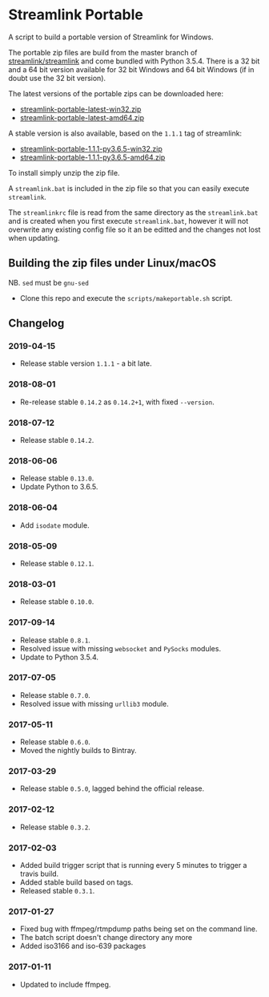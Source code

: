 # Streamlink Portable
A script to build a portable version of Streamlink for Windows.

The portable zip files are build from the master branch of [streamlink/streamlink](https://github.com/streamlink/streamlink) and come bundled with Python 3.5.4. There is a 32 bit and a 64 bit version available for 32 bit Windows and 64 bit Windows (if in doubt use the 32 bit version).

The latest versions of the portable zips can be downloaded here:
- [streamlink-portable-latest-win32.zip](https://dl.bintray.com/beardypig/streamlink-portable/streamlink-portable-latest-win32.zip)
- [streamlink-portable-latest-amd64.zip](https://dl.bintray.com/beardypig/streamlink-portable/streamlink-portable-latest-amd64.zip)

A stable version is also available, based on the `1.1.1` tag of streamlink:
- [streamlink-portable-1.1.1-py3.6.5-win32.zip](https://github.com/beardypig/streamlink-portable/releases/download/1.1.1/streamlink-portable-1.1.1-py3.6.5-win32.zip)
- [streamlink-portable-1.1.1-py3.6.5-amd64.zip](https://github.com/beardypig/streamlink-portable/releases/download/1.1.1/streamlink-portable-1.1.1-py3.6.5-amd64.zip)

To install simply unzip the zip file.

A `streamlink.bat` is included in the zip file so that you can easily execute `streamlink`.

The `streamlinkrc` file is read from the same directory as the `streamlink.bat` and is created when you first execute `streamlink.bat`, however it will not overwrite any existing config file so it an be editted and the changes not lost when updating.

## Building the zip files under Linux/macOS

NB. `sed` must be `gnu-sed`

- Clone this repo and execute the `scripts/makeportable.sh` script.


## Changelog

### 2019-04-15

* Release stable version `1.1.1` - a bit late.

### 2018-08-01

* Re-release stable `0.14.2` as `0.14.2+1`, with fixed `--version`.

### 2018-07-12

* Release stable `0.14.2`.

### 2018-06-06

* Release stable `0.13.0`.
* Update Python to 3.6.5.

### 2018-06-04

* Add `isodate` module.

### 2018-05-09

* Release stable `0.12.1`.

### 2018-03-01

* Release stable `0.10.0`.

### 2017-09-14

* Release stable `0.8.1`.
* Resolved issue with missing `websocket` and `PySocks` modules.
* Update to Python 3.5.4.

### 2017-07-05

 * Release stable `0.7.0`.
 * Resolved issue with missing `urllib3` module.

### 2017-05-11

 * Release stable `0.6.0`.
 * Moved the nightly builds to Bintray.

### 2017-03-29

 * Release stable `0.5.0`, lagged behind the official release.

### 2017-02-12

 * Release stable `0.3.2`.

### 2017-02-03

 * Added build trigger script that is running every 5 minutes to trigger a travis build.
 * Added stable build based on tags.
 * Released stable `0.3.1`.

### 2017-01-27

 * Fixed bug with ffmpeg/rtmpdump paths being set on the command line.
 * The batch script doesn't change directory any more
 * Added iso3166 and iso-639 packages

### 2017-01-11

 * Updated to include ffmpeg.
